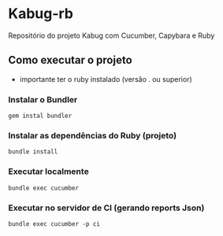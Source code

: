 # Kabug-rb
Repositório do projeto Kabug com Cucumber, Capybara e Ruby

## Como executar o projeto

* importante ter o ruby instalado (versão . ou superior)

### Instalar o Bundler
`
gem instal bundler
`

### Instalar as dependências do Ruby (projeto)
`
bundle install
`

### Executar localmente
`
bundle exec cucumber
`

### Executar no servidor de CI (gerando reports Json)
`
bundle exec cucumber -p ci
`
